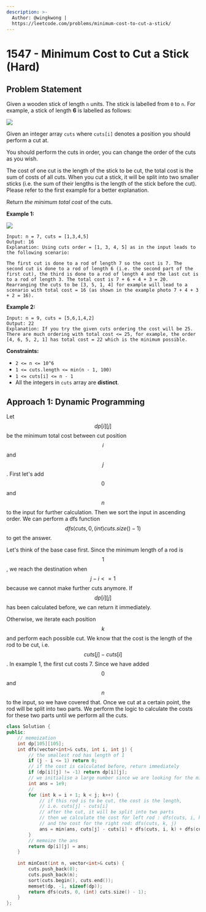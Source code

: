 ```yaml
---
description: >-
  Author: @wingkwong |
  https://leetcode.com/problems/minimum-cost-to-cut-a-stick/
---
```


# 1547 - Minimum Cost to Cut a Stick (Hard)

## Problem Statement

Given a wooden stick of length `n` units. The stick is labelled from `0` to `n`. For example, a stick of length **6** is labelled as follows:

![](https://assets.leetcode.com/uploads/2020/07/21/statement.jpg)

Given an integer array `cuts` where `cuts[i]` denotes a position you should perform a cut at.

You should perform the cuts in order, you can change the order of the cuts as you wish.

The cost of one cut is the length of the stick to be cut, the total cost is the sum of costs of all cuts. When you cut a stick, it will be split into two smaller sticks (i.e. the sum of their lengths is the length of the stick before the cut). Please refer to the first example for a better explanation.

Return _the minimum total cost_ of the cuts.

&#x20;

**Example 1:**

![](https://assets.leetcode.com/uploads/2020/07/23/e1.jpg)

```
Input: n = 7, cuts = [1,3,4,5]
Output: 16
Explanation: Using cuts order = [1, 3, 4, 5] as in the input leads to the following scenario:

The first cut is done to a rod of length 7 so the cost is 7. The second cut is done to a rod of length 6 (i.e. the second part of the first cut), the third is done to a rod of length 4 and the last cut is to a rod of length 3. The total cost is 7 + 6 + 4 + 3 = 20.
Rearranging the cuts to be [3, 5, 1, 4] for example will lead to a scenario with total cost = 16 (as shown in the example photo 7 + 4 + 3 + 2 = 16).
```

**Example 2:**

```
Input: n = 9, cuts = [5,6,1,4,2]
Output: 22
Explanation: If you try the given cuts ordering the cost will be 25.
There are much ordering with total cost <= 25, for example, the order [4, 6, 5, 2, 1] has total cost = 22 which is the minimum possible.
```

**Constraints:**

* `2 <= n <= 10^6`
* `1 <= cuts.length <= min(n - 1, 100)`
* `1 <= cuts[i] <= n - 1`
* All the integers in `cuts` array are **distinct**.

## Approach 1: Dynamic Programming

Let $$dp[i][j]$$ be the minimum total cost between cut position $$i$$and $$j$$. First let's add $$0$$ and $$n$$ to the input for further calculation. Then we sort the input in ascending order. We can perform a dfs function $$dfs(cuts, 0, (int) cuts.size() - 1)$$ to get the answer.&#x20;

Let's think of the base case first. Since the minimum length of a rod is $$1$$, we reach the destination when $$j - i <= 1$$ because we cannot make further cuts anymore. If $$dp[i][j]$$ has been calculated before, we can return it immediately.&#x20;

Otherwise, we iterate each position$$k$$ and perform each possible cut. We know that the cost is the length of the rod to be cut, i.e. $$cuts[j]  - cuts[i]$$. In example 1, the first cut costs 7. Since we have added $$0$$ and $$n$$to the input, so we have covered that. Once we cut at a certain point, the rod will be split into two parts. We perform the logic to calculate the costs for these two parts until we perform all the cuts.

```cpp
class Solution {
public:
    // memoization
    int dp[105][105];
    int dfs(vector<int>& cuts, int i, int j) {
        // the smallest rod has length of 1
        if (j - i <= 1) return 0;
        // if the cost is calculated before, return immediately
        if (dp[i][j] != -1) return dp[i][j];
        // we initialise a large number since we are looking for the minimum number
        int ans = 1e9;
        //
        for (int k = i + 1; k < j; k++) {
            // if this rod is to be cut, the cost is the length, 
            // i.e. cuts[j] - cuts[i]
            // after the cut, it will be split into two parts
            // then we calculate the cost for left rod : dfs(cuts, i, k) 
            // and the cost for the right rod: dfs(cuts, k, j)
            ans = min(ans, cuts[j] - cuts[i] + dfs(cuts, i, k) + dfs(cuts, k, j));
        }
        // memoize the ans 
        return dp[i][j] = ans;
    }
    
    int minCost(int n, vector<int>& cuts) {
        cuts.push_back(0);
        cuts.push_back(n);
        sort(cuts.begin(), cuts.end());
        memset(dp, -1, sizeof(dp));
        return dfs(cuts, 0, (int) cuts.size() - 1);
    }
};
```
